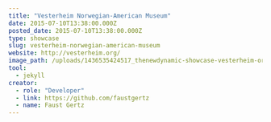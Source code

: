 ```yaml
---
title: "Vesterheim Norwegian-American Museum"
date: 2015-07-10T13:38:00.000Z
posted_date: 2015-07-10T13:38:00.000Z
type: showcase
slug: vesterheim-norwegian-american-museum
website: http://vesterheim.org/
image_path: /uploads/1436535424517_thenewdynamic-showcase-vesterheim-org-150710.jpg
tool:
  - jekyll
creator:
  - role: "Developer"
  - link: https://github.com/faustgertz
  - name: Faust Gertz
---
```


